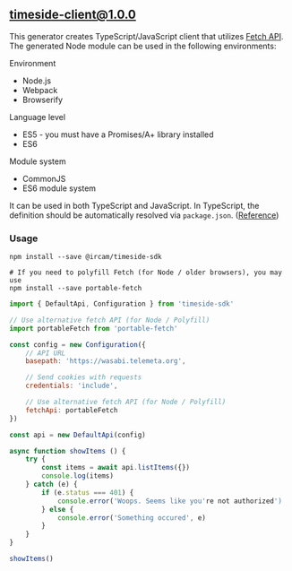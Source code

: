 ## timeside-client@1.0.0

This generator creates TypeScript/JavaScript client that utilizes [Fetch API](https://fetch.spec.whatwg.org/). The generated Node module can be used in the following environments:

Environment
* Node.js
* Webpack
* Browserify

Language level
* ES5 - you must have a Promises/A+ library installed
* ES6

Module system
* CommonJS
* ES6 module system

It can be used in both TypeScript and JavaScript. In TypeScript, the definition should be automatically resolved via `package.json`. ([Reference](http://www.typescriptlang.org/docs/handbook/typings-for-npm-packages.html))

### Usage

```
npm install --save @ircam/timeside-sdk

# If you need to polyfill Fetch (for Node / older browsers), you may use
npm install --save portable-fetch
```

```javascript
import { DefaultApi, Configuration } from 'timeside-sdk'

// Use alternative fetch API (for Node / Polyfill)
import portableFetch from 'portable-fetch'

const config = new Configuration({
	// API URL
	basepath: 'https://wasabi.telemeta.org',

	// Send cookies with requests
	credentials: 'include',

	// Use alternative fetch API (for Node / Polyfill)
	fetchApi: portableFetch
})

const api = new DefaultApi(config)

async function showItems () {
	try {
		const items = await api.listItems({})
		console.log(items)
	} catch (e) {
		if (e.status === 401) {
			console.error('Woops. Seems like you're not authorized')
		} else {
			console.error('Something occured', e)
		}
	}
}

showItems()
```
